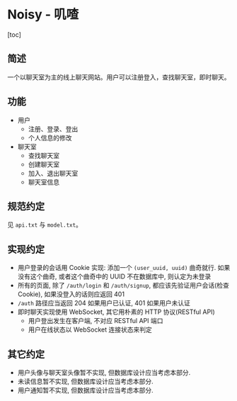 # Noisy - 叽喳

[toc]

## 简述

一个以聊天室为主的线上聊天网站。用户可以注册登入，查找聊天室，即时聊天。

## 功能

- 用户
  - 注册、登录、登出
  - 个人信息的修改
- 聊天室
  - 查找聊天室
  - 创建聊天室
  - 加入、退出聊天室
  - 聊天室信息

## 规范约定

见 `api.txt` 与 `model.txt`。

## 实现约定

- 用户登录的会话用 Cookie 实现: 添加一个 `(user_uuid, uuid)` 曲奇就行. 如果没有这个曲奇, 或者这个曲奇中的 UUID 不在数据库中, 则认定为未登录
- 所有的页面, 除了 `/auth/login` 和 `/auth/signup`, 都应该先验证用户会话(检查 Cookie), 如果没登入的话则应返回 401
- `/auth` 路径应当返回 204 如果用户已认证, 401 如果用户未认证
- 即时聊天实现使用 WebSocket, 其它用朴素的 HTTP 协议(RESTful API)
  - 用户登出发生在客户端, 不对应 RESTful API 端口
  - 用户在线状态以 WebSocket 连接状态来判定

## 其它约定

- 用户头像与聊天室头像暂不实现, 但数据库设计应当考虑本部分.
- 未读信息暂不实现, 但数据库设计应当考虑本部分.
- 用户通知暂不实现, 但数据库设计应当考虑本部分.